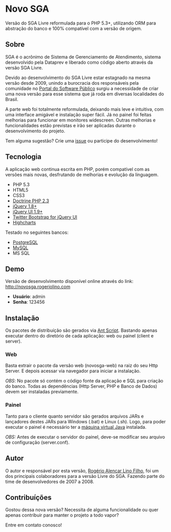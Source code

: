 # Novo SGA

Versão do SGA Livre reformulada para o PHP 5.3+, utilizando ORM para abstração do banco e 100% compatível com a versão de origem.

## Sobre

SGA é o acrônimo de Sistema de Gerenciamento de Atendimento, sistema desenvolvido pela Dataprev e liberado como código aberto através da versão SGA Livre.

Devido ao desenvolvimento do SGA Livre estar estagnado na mesma versão desde 2009, unindo a burocracia dos responsáveis pela comunidade no [Portal do Software Público](http://softwarepublico.gov.br/) surgiu a necessidade de criar uma nova versão para esse sistema que já roda em diversas localidades do Brasil.

A parte web foi totalmente reformulada, deixando mais leve e intuitiva, com uma interface amigável e instalação super fácil. Já no painel foi feitas melhorias para funcionar em monitores widescreen. Outras melhorias e funcionalidades estão previstas e irão ser aplicadas durante o desenvolvimento do projeto.

Tem alguma sugestão? Crie uma [issue](https://github.com/rogeriolino/novosga/issues) ou participe do desenvolvimento!


## Tecnologia

A aplicação web continua escrita em PHP, porém compatível com as versões mais novas, desfrutando de melhorias e evolução da linguagem.

- PHP 5.3
- HTML5
- CSS3
- [Doctrine PHP 2.3](http://www.doctrine-project.org/projects/orm.html)
- [jQuery 1.8+](http://jquery.com/)
- [jQuery UI 1.9+](http://jqueryui.com/)
- [Twitter Bootstrap for jQuery UI](http://addyosmani.github.com/jquery-ui-bootstrap/)
- [Highcharts](http://www.highcharts.com/)

Testado no seguintes bancos:
- [PostgreSQL](http://www.postgresql.org/)
- [MySQL](www.mysql.org)
- MS SQL


## Demo

Versão de desenvolvimento disponível online através do link: http://novosga.rogeriolino.com

- **Usuário**: admin
- **Senha**: 123456

## Instalação

Os pacotes de distribuíção são gerados via [Ant Script](http://ant.apache.org/). Bastando apenas executar dentro do diretório de cada aplicação: web ou painel (client e server).

### Web

Basta extrair o pacote da versão web (novosga-web) na raiz do seu Http Server. E depois acessar via navegador para iniciar a instalação.

*OBS*: No pacote só contém o código fonte da aplicação e SQL para criação do banco. Todas as dependências (Http Server, PHP e Banco de Dados) devem ser instaladas previamente.

### Painel

Tanto para o cliente quanto servidor são gerados arquivos JARs e lançadores destes JARs para Windows (.bat) e Linux (.sh). Logo, para poder executar o painel é necessário ter a [máquina virtual Java](http://www.java.com/getjava/) instalada.

*OBS:* Antes de executar o servidor do painel, deve-se modificar seu arquivo de configuração (server.conf).

## Autor

O autor e responsável por esta versão, [Rogério Alencar Lino Filho](http://rogeriolino.com), foi um dos principais colaboradores para a versão Livre do SGA. Fazendo parte do time de desenvolvedores de 2007 a 2008.


## Contribuíções

Gostou dessa nova versão? Necessita de alguma funcionalidade ou quer apenas contribuir para manter o projeto a todo vapor?

Entre em contato conosco!
